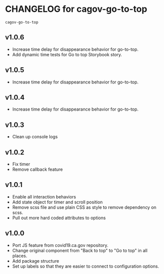 # CHANGELOG for cagov-go-to-top
`cagov-go-to-top`

## v1.0.6
* Increase time delay for disappearance behavior for go-to-top.
* Add dynamic time tests for Go to top Storybook story.

## v1.0.5
* Increase time delay for disappearance behavior for go-to-top.

## v1.0.4
* Increase time delay for disappearance behavior for go-to-top.

## v1.0.3
* Clean up console logs

## v1.0.2
* Fix timer
* Remove callback feature

## v1.0.1
* Enable all interaction behaviors
* Add state object for timer and scroll position
* Remove scss file and use plain CSS as style to remove dependency on scss.
* Pull out more hard coded attributes to options

## v1.0.0
* Port JS feature from covid19.ca.gov repository.
* Change original component from "Back to top" to "Go to top" in all places.
* Add package structure
* Set up labels so that they are easier to connect to configuration options.